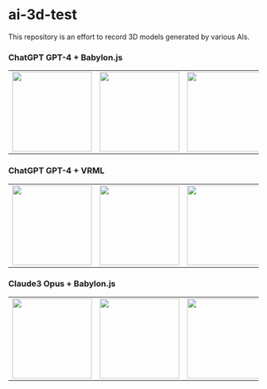 # ai-3d-test

This repository is an effort to record 3D models generated by various AIs.

### ChatGPT GPT-4 + Babylon.js

<table>
<tr>
<td><a href="https://cx20.github.io/ai-3d-test/openai/chatgpt-4/babylonjs/emoji_cat/history/01/html/index.html" title="[Babylon.js][ChatGPT][GPT-4] Emoji Cat No.1" ><img src="https://cx20.github.io/ai-3d-test/openai/chatgpt-4/babylonjs/emoji_cat/history/01/screenshot/screenshot.jpg" width="160" height="160"></a></td>
<td><a href="https://cx20.github.io/ai-3d-test/openai/chatgpt-4/babylonjs/emoji_cat/history/02/html/index.html" title="[Babylon.js][ChatGPT][GPT-4] Emoji Cat No.2" ><img src="https://cx20.github.io/ai-3d-test/openai/chatgpt-4/babylonjs/emoji_cat/history/02/screenshot/screenshot.jpg" width="160" height="160"></a></td>
<td><a href="https://cx20.github.io/ai-3d-test/openai/chatgpt-4/babylonjs/emoji_cat/history/03/html/index.html" title="[Babylon.js][ChatGPT][GPT-4] Emoji Cat No.3" ><img src="https://cx20.github.io/ai-3d-test/openai/chatgpt-4/babylonjs/emoji_cat/history/03/screenshot/screenshot.jpg" width="160" height="160"></a></td>
<td><a href="https://cx20.github.io/ai-3d-test/openai/chatgpt-4/babylonjs/emoji_cat/history/04/html/index.html" title="[Babylon.js][ChatGPT][GPT-4] Emoji Cat No.4" ><img src="https://cx20.github.io/ai-3d-test/openai/chatgpt-4/babylonjs/emoji_cat/history/04/screenshot/screenshot.jpg" width="160" height="160"></a></td>
<td><a href="https://cx20.github.io/ai-3d-test/openai/chatgpt-4/babylonjs/emoji_cat/history/05/html/index.html" title="[Babylon.js][ChatGPT][GPT-4] Emoji Cat No.5" ><img src="https://cx20.github.io/ai-3d-test/openai/chatgpt-4/babylonjs/emoji_cat/history/05/screenshot/screenshot.jpg" width="160" height="160"></a></td>
</tr>
</table>

### ChatGPT GPT-4 + VRML

<table>
<tr>
<td><a href="https://github.com/cx20/ai-3d-test/tree/main/openai/chatgpt-4/vrml/emoji_cat/history/01/model/emoji_cat.wrl" title="[VRML][ChatGPT][GPT-4] Emoji Cat No.1" ><img src="https://cx20.github.io/ai-3d-test/openai/chatgpt-4/vrml/emoji_cat/history/01/screenshot/screenshot.jpg" width="160" height="160"></a></td>
<td><a href="https://github.com/cx20/ai-3d-test/tree/main/openai/chatgpt-4/vrml/emoji_cat/history/02/model/emoji_cat.wrl" title="[VRML][ChatGPT][GPT-4] Emoji Cat No.2" ><img src="https://cx20.github.io/ai-3d-test/openai/chatgpt-4/vrml/emoji_cat/history/02/screenshot/screenshot.jpg" width="160" height="160"></a></td>
<td><a href="https://github.com/cx20/ai-3d-test/tree/main/openai/chatgpt-4/vrml/emoji_cat/history/03/model/emoji_cat.wrl" title="[VRML][ChatGPT][GPT-4] Emoji Cat No.3" ><img src="https://cx20.github.io/ai-3d-test/openai/chatgpt-4/vrml/emoji_cat/history/03/screenshot/screenshot.jpg" width="160" height="160"></a></td>
<td><a href="https://github.com/cx20/ai-3d-test/tree/main/openai/chatgpt-4/vrml/emoji_cat/history/04/model/emoji_cat.wrl" title="[VRML][ChatGPT][GPT-4] Emoji Cat No.4" ><img src="https://cx20.github.io/ai-3d-test/openai/chatgpt-4/vrml/emoji_cat/history/04/screenshot/screenshot.jpg" width="160" height="160"></a></td>
<td><a href="https://github.com/cx20/ai-3d-test/tree/main/openai/chatgpt-4/vrml/emoji_cat/history/05/model/emoji_cat.wrl" title="[VRML][ChatGPT][GPT-4] Emoji Cat No.5" ><img src="https://cx20.github.io/ai-3d-test/openai/chatgpt-4/vrml/emoji_cat/history/05/screenshot/screenshot.jpg" width="160" height="160"></a></td>
</tr>
</table>

### Claude3 Opus + Babylon.js

<table>
<tr>
<td><a href="https://cx20.github.io/ai-3d-test/anthropic/claude3-opus/babylonjs/emoji_cat/history/01/html/index.html" title="[Babylon.js][Claude3][Opus] Emoji Cat No.1" ><img src="https://cx20.github.io/ai-3d-test/anthropic/claude3-opus/babylonjs/emoji_cat/history/01/screenshot/screenshot.jpg" width="160" height="160"></a></td>
<td><a href="https://cx20.github.io/ai-3d-test/anthropic/claude3-opus/babylonjs/emoji_cat/history/02/html/index.html" title="[Babylon.js][Claude3][Opus] Emoji Cat No.2" ><img src="https://cx20.github.io/ai-3d-test/anthropic/claude3-opus/babylonjs/emoji_cat/history/02/screenshot/screenshot.jpg" width="160" height="160"></a></td>
<td><a href="https://cx20.github.io/ai-3d-test/anthropic/claude3-opus/babylonjs/emoji_cat/history/03/html/index.html" title="[Babylon.js][Claude3][Opus] Emoji Cat No.3" ><img src="https://cx20.github.io/ai-3d-test/anthropic/claude3-opus/babylonjs/emoji_cat/history/03/screenshot/screenshot.jpg" width="160" height="160"></a></td>
<td><a href="https://cx20.github.io/ai-3d-test/anthropic/claude3-opus/babylonjs/emoji_cat/history/04/html/index.html" title="[Babylon.js][Claude3][Opus] Emoji Cat No.4" ><img src="https://cx20.github.io/ai-3d-test/anthropic/claude3-opus/babylonjs/emoji_cat/history/04/screenshot/screenshot.jpg" width="160" height="160"></a></td>
<td><a href="https://cx20.github.io/ai-3d-test/anthropic/claude3-opus/babylonjs/emoji_cat/history/05/html/index.html" title="[Babylon.js][Claude3][Opus] Emoji Cat No.5" ><img src="https://cx20.github.io/ai-3d-test/anthropic/claude3-opus/babylonjs/emoji_cat/history/05/screenshot/screenshot.jpg" width="160" height="160"></a></td>
</tr>
</table>
